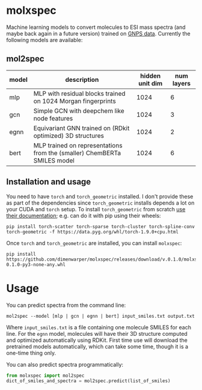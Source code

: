# molxspec
Machine learning models to convert molecules to ESI mass spectra (and maybe back again in a future version) trained on [GNPS data](https://gnps.ucsd.edu/). Currently the following models are available:

## mol2spec

| model | description                                                 | hidden unit dim | num layers | 
|-------|-------------------------------------------------------------|-----------------|------------|
| mlp   | MLP with residual blocks trained on 1024 Morgan fingerprints| 1024            | 6          |
| gcn   | Simple GCN with deepchem like node features                 | 1024            | 3          |
| egnn  | Equivariant GNN trained on (RDkit optimized) 3D structures  | 1024            | 2          |
| bert  | MLP trained on representations from the (smaller) ChemBERTa SMILES model | 1024 | 6        |

## Installation and usage

You need to have `torch` and `torch_geometric` installed. I don't provide these as part of the dependencies since `torch_geometric` installs depends a lot on your CUDA and `torch` setup. To install `torch_geometric` from scratch [use their documentation](https://pytorch-geometric.readthedocs.io/en/latest/notes/installation.html); e.g. can do it with pip using their wheels:

```
pip install torch-scatter torch-sparse torch-cluster torch-spline-conv torch-geometric -f https://data.pyg.org/whl/torch-1.9.0+cpu.html
```

Once `torch` and `torch_geometric` are installed, you can install `molxspec`:

```
pip install https://github.com/dimenwarper/molxspec/releases/download/v.0.1.0/molxspec-0.1.0-py3-none-any.whl
```

# Usage

You can predict spectra from the command line:

```
mol2spec --model [mlp | gcn | egnn | bert] input_smiles.txt output.txt
```

Where `input_smiles.txt` is a file containing one molecule SMILES for each line. For the `egnn` model, molecules will have their 3D structure computed and optimized automatically using RDKit. First time use will download the pretrained models automatically, which can take some time, though it is a one-time thing only.

You can also predict spectra programmatically:

```python
from molxspec import mol2spec
dict_of_smiles_and_spectra = mol2spec.predict(list_of_smiles)
```

